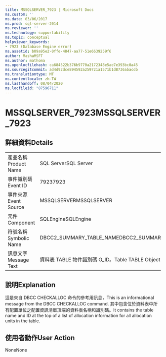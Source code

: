 ```yaml
---
title: MSSQLSERVER_7923 | Microsoft Docs
ms.custom: ''
ms.date: 03/06/2017
ms.prod: sql-server-2014
ms.reviewer: ''
ms.technology: supportability
ms.topic: conceptual
helpviewer_keywords:
- 7923 (Database Engine error)
ms.assetid: b09a95e2-0ffe-4847-aa77-51e6639259f6
author: MashaMSFT
ms.author: mathoma
ms.openlocfilehash: ca684522b376b9770a2172348e5ae7e393bc0a45
ms.sourcegitcommit: ad4d92dce894592a259721a1571b1d8736abacdb
ms.translationtype: MT
ms.contentlocale: zh-TW
ms.lasthandoff: 08/04/2020
ms.locfileid: "87596711"
---
```

# <a name="mssqlserver_7923"></a><span data-ttu-id="30d30-102">MSSQLSERVER_7923</span><span class="sxs-lookup"><span data-stu-id="30d30-102">MSSQLSERVER_7923</span></span>
    
## <a name="details"></a><span data-ttu-id="30d30-103">詳細資料</span><span class="sxs-lookup"><span data-stu-id="30d30-103">Details</span></span>  
  
|||  
|-|-|  
|<span data-ttu-id="30d30-104">產品名稱</span><span class="sxs-lookup"><span data-stu-id="30d30-104">Product Name</span></span>|<span data-ttu-id="30d30-105">SQL Server</span><span class="sxs-lookup"><span data-stu-id="30d30-105">SQL Server</span></span>|  
|<span data-ttu-id="30d30-106">事件識別碼</span><span class="sxs-lookup"><span data-stu-id="30d30-106">Event ID</span></span>|<span data-ttu-id="30d30-107">7923</span><span class="sxs-lookup"><span data-stu-id="30d30-107">7923</span></span>|  
|<span data-ttu-id="30d30-108">事件來源</span><span class="sxs-lookup"><span data-stu-id="30d30-108">Event Source</span></span>|<span data-ttu-id="30d30-109">MSSQLSERVER</span><span class="sxs-lookup"><span data-stu-id="30d30-109">MSSQLSERVER</span></span>|  
|<span data-ttu-id="30d30-110">元件</span><span class="sxs-lookup"><span data-stu-id="30d30-110">Component</span></span>|<span data-ttu-id="30d30-111">SQLEngine</span><span class="sxs-lookup"><span data-stu-id="30d30-111">SQLEngine</span></span>|  
|<span data-ttu-id="30d30-112">符號名稱</span><span class="sxs-lookup"><span data-stu-id="30d30-112">Symbolic Name</span></span>|<span data-ttu-id="30d30-113">DBCC2_SUMMARY_TABLE_NAME</span><span class="sxs-lookup"><span data-stu-id="30d30-113">DBCC2_SUMMARY_TABLE_NAME</span></span>|  
|<span data-ttu-id="30d30-114">訊息文字</span><span class="sxs-lookup"><span data-stu-id="30d30-114">Message Text</span></span>|<span data-ttu-id="30d30-115">資料表 TABLE                物件識別碼 O_ID。</span><span class="sxs-lookup"><span data-stu-id="30d30-115">Table TABLE                Object ID O_ID.</span></span>|  
  
## <a name="explanation"></a><span data-ttu-id="30d30-116">說明</span><span class="sxs-lookup"><span data-stu-id="30d30-116">Explanation</span></span>  
 <span data-ttu-id="30d30-117">這是來自 DBCC CHECKALLOC 命令的參考用訊息，</span><span class="sxs-lookup"><span data-stu-id="30d30-117">This is an informational message from the DBCC CHECKALLOC command.</span></span> <span data-ttu-id="30d30-118">其中包含位於資料表中所有配置單位之配置資訊清單頂端的資料表名稱和識別碼。</span><span class="sxs-lookup"><span data-stu-id="30d30-118">It contains the table name and ID at the top of a list of allocation information for all allocation units in the table.</span></span>  
  
## <a name="user-action"></a><span data-ttu-id="30d30-119">使用者動作</span><span class="sxs-lookup"><span data-stu-id="30d30-119">User Action</span></span>  
 <span data-ttu-id="30d30-120">None</span><span class="sxs-lookup"><span data-stu-id="30d30-120">None</span></span>  
  
  
